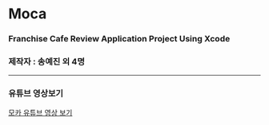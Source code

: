 # Moca

### Franchise Cafe Review Application Project Using Xcode

### 제작자 : 송예진 외 4명

---

### 유튜브 영상보기
[모카 유튜브 영상 보기](https://www.youtube.com/watch?v=MXj7nv9pw9E, "moca link")

